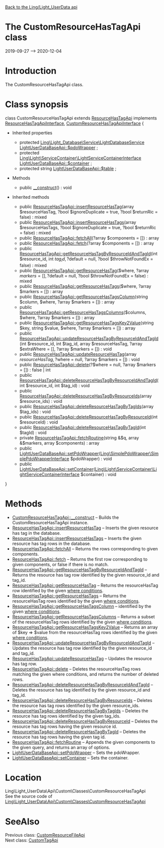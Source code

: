 [Back to the Ling/Light_UserData api](https://github.com/lingtalfi/Light_UserData/blob/master/doc/api/Ling/Light_UserData.md)



The CustomResourceHasTagApi class
================
2019-09-27 --> 2020-12-04






Introduction
============

The CustomResourceHasTagApi class.



Class synopsis
==============


class <span class="pl-k">CustomResourceHasTagApi</span> extends [ResourceHasTagApi](https://github.com/lingtalfi/Light_UserData/blob/master/doc/api/Ling/Light_UserData/Api/Generated/Classes/ResourceHasTagApi.md) implements [ResourceHasTagApiInterface](https://github.com/lingtalfi/Light_UserData/blob/master/doc/api/Ling/Light_UserData/Api/Generated/Interfaces/ResourceHasTagApiInterface.md), [CustomResourceHasTagApiInterface](https://github.com/lingtalfi/Light_UserData/blob/master/doc/api/Ling/Light_UserData/Api/Custom/Interfaces/CustomResourceHasTagApiInterface.md) {

- Inherited properties
    - protected [Ling\Light_Database\Service\LightDatabaseService](https://github.com/lingtalfi/Light_Database/blob/master/doc/api/Ling/Light_Database/Service/LightDatabaseService.md) [LightUserDataBaseApi::$pdoWrapper](#property-pdoWrapper) ;
    - protected [Ling\Light\ServiceContainer\LightServiceContainerInterface](https://github.com/lingtalfi/Light/blob/master/doc/api/Ling/Light/ServiceContainer/LightServiceContainerInterface.md) [LightUserDataBaseApi::$container](#property-container) ;
    - protected string [LightUserDataBaseApi::$table](#property-table) ;

- Methods
    - public [__construct](https://github.com/lingtalfi/Light_UserData/blob/master/doc/api/Ling/Light_UserData/Api/Custom/Classes/CustomResourceHasTagApi/__construct.md)() : void

- Inherited methods
    - public [ResourceHasTagApi::insertResourceHasTag](https://github.com/lingtalfi/Light_UserData/blob/master/doc/api/Ling/Light_UserData/Api/Generated/Classes/ResourceHasTagApi/insertResourceHasTag.md)(array $resourceHasTag, ?bool $ignoreDuplicate = true, ?bool $returnRic = false) : mixed
    - public [ResourceHasTagApi::insertResourceHasTags](https://github.com/lingtalfi/Light_UserData/blob/master/doc/api/Ling/Light_UserData/Api/Generated/Classes/ResourceHasTagApi/insertResourceHasTags.md)(array $resourceHasTags, ?bool $ignoreDuplicate = true, ?bool $returnRic = false) : mixed
    - public [ResourceHasTagApi::fetchAll](https://github.com/lingtalfi/Light_UserData/blob/master/doc/api/Ling/Light_UserData/Api/Generated/Classes/ResourceHasTagApi/fetchAll.md)(?array $components = []) : array
    - public [ResourceHasTagApi::fetch](https://github.com/lingtalfi/Light_UserData/blob/master/doc/api/Ling/Light_UserData/Api/Generated/Classes/ResourceHasTagApi/fetch.md)(?array $components = []) : array
    - public [ResourceHasTagApi::getResourceHasTagByResourceIdAndTagId](https://github.com/lingtalfi/Light_UserData/blob/master/doc/api/Ling/Light_UserData/Api/Generated/Classes/ResourceHasTagApi/getResourceHasTagByResourceIdAndTagId.md)(int $resource_id, int $tag_id, ?$default = null, ?bool $throwNotFoundEx = false) : mixed
    - public [ResourceHasTagApi::getResourceHasTag](https://github.com/lingtalfi/Light_UserData/blob/master/doc/api/Ling/Light_UserData/Api/Generated/Classes/ResourceHasTagApi/getResourceHasTag.md)($where, ?array $markers = [], ?$default = null, ?bool $throwNotFoundEx = false) : mixed
    - public [ResourceHasTagApi::getResourceHasTags](https://github.com/lingtalfi/Light_UserData/blob/master/doc/api/Ling/Light_UserData/Api/Generated/Classes/ResourceHasTagApi/getResourceHasTags.md)($where, ?array $markers = []) : array
    - public [ResourceHasTagApi::getResourceHasTagsColumn](https://github.com/lingtalfi/Light_UserData/blob/master/doc/api/Ling/Light_UserData/Api/Generated/Classes/ResourceHasTagApi/getResourceHasTagsColumn.md)(string $column, $where, ?array $markers = []) : array
    - public [ResourceHasTagApi::getResourceHasTagsColumns](https://github.com/lingtalfi/Light_UserData/blob/master/doc/api/Ling/Light_UserData/Api/Generated/Classes/ResourceHasTagApi/getResourceHasTagsColumns.md)($columns, $where, ?array $markers = []) : array
    - public [ResourceHasTagApi::getResourceHasTagsKey2Value](https://github.com/lingtalfi/Light_UserData/blob/master/doc/api/Ling/Light_UserData/Api/Generated/Classes/ResourceHasTagApi/getResourceHasTagsKey2Value.md)(string $key, string $value, $where, ?array $markers = []) : array
    - public [ResourceHasTagApi::updateResourceHasTagByResourceIdAndTagId](https://github.com/lingtalfi/Light_UserData/blob/master/doc/api/Ling/Light_UserData/Api/Generated/Classes/ResourceHasTagApi/updateResourceHasTagByResourceIdAndTagId.md)(int $resource_id, int $tag_id, array $resourceHasTag, ?array $extraWhere = [], ?array $markers = []) : void
    - public [ResourceHasTagApi::updateResourceHasTag](https://github.com/lingtalfi/Light_UserData/blob/master/doc/api/Ling/Light_UserData/Api/Generated/Classes/ResourceHasTagApi/updateResourceHasTag.md)(array $resourceHasTag, ?$where = null, ?array $markers = []) : void
    - public [ResourceHasTagApi::delete](https://github.com/lingtalfi/Light_UserData/blob/master/doc/api/Ling/Light_UserData/Api/Generated/Classes/ResourceHasTagApi/delete.md)(?$where = null, ?array $markers = []) : false | int
    - public [ResourceHasTagApi::deleteResourceHasTagByResourceIdAndTagId](https://github.com/lingtalfi/Light_UserData/blob/master/doc/api/Ling/Light_UserData/Api/Generated/Classes/ResourceHasTagApi/deleteResourceHasTagByResourceIdAndTagId.md)(int $resource_id, int $tag_id) : void
    - public [ResourceHasTagApi::deleteResourceHasTagByResourceIds](https://github.com/lingtalfi/Light_UserData/blob/master/doc/api/Ling/Light_UserData/Api/Generated/Classes/ResourceHasTagApi/deleteResourceHasTagByResourceIds.md)(array $resource_ids) : void
    - public [ResourceHasTagApi::deleteResourceHasTagByTagIds](https://github.com/lingtalfi/Light_UserData/blob/master/doc/api/Ling/Light_UserData/Api/Generated/Classes/ResourceHasTagApi/deleteResourceHasTagByTagIds.md)(array $tag_ids) : void
    - public [ResourceHasTagApi::deleteResourceHasTagByResourceId](https://github.com/lingtalfi/Light_UserData/blob/master/doc/api/Ling/Light_UserData/Api/Generated/Classes/ResourceHasTagApi/deleteResourceHasTagByResourceId.md)(int $resourceId) : void
    - public [ResourceHasTagApi::deleteResourceHasTagByTagId](https://github.com/lingtalfi/Light_UserData/blob/master/doc/api/Ling/Light_UserData/Api/Generated/Classes/ResourceHasTagApi/deleteResourceHasTagByTagId.md)(int $tagId) : void
    - private [ResourceHasTagApi::fetchRoutine](https://github.com/lingtalfi/Light_UserData/blob/master/doc/api/Ling/Light_UserData/Api/Generated/Classes/ResourceHasTagApi/fetchRoutine.md)(string &$q, array &$markers, array $components) : array
    - public [LightUserDataBaseApi::setPdoWrapper](https://github.com/lingtalfi/Light_UserData/blob/master/doc/api/Ling/Light_UserData/Api/Generated/Classes/LightUserDataBaseApi/setPdoWrapper.md)([Ling\SimplePdoWrapper\SimplePdoWrapperInterface](https://github.com/lingtalfi/SimplePdoWrapper/blob/master/doc/api/Ling/SimplePdoWrapper/SimplePdoWrapperInterface.md) $pdoWrapper) : void
    - public [LightUserDataBaseApi::setContainer](https://github.com/lingtalfi/Light_UserData/blob/master/doc/api/Ling/Light_UserData/Api/Generated/Classes/LightUserDataBaseApi/setContainer.md)([Ling\Light\ServiceContainer\LightServiceContainerInterface](https://github.com/lingtalfi/Light/blob/master/doc/api/Ling/Light/ServiceContainer/LightServiceContainerInterface.md) $container) : void

}






Methods
==============

- [CustomResourceHasTagApi::__construct](https://github.com/lingtalfi/Light_UserData/blob/master/doc/api/Ling/Light_UserData/Api/Custom/Classes/CustomResourceHasTagApi/__construct.md) &ndash; Builds the CustomResourceHasTagApi instance.
- [ResourceHasTagApi::insertResourceHasTag](https://github.com/lingtalfi/Light_UserData/blob/master/doc/api/Ling/Light_UserData/Api/Generated/Classes/ResourceHasTagApi/insertResourceHasTag.md) &ndash; Inserts the given resource has tag in the database.
- [ResourceHasTagApi::insertResourceHasTags](https://github.com/lingtalfi/Light_UserData/blob/master/doc/api/Ling/Light_UserData/Api/Generated/Classes/ResourceHasTagApi/insertResourceHasTags.md) &ndash; Inserts the given resource has tag rows in the database.
- [ResourceHasTagApi::fetchAll](https://github.com/lingtalfi/Light_UserData/blob/master/doc/api/Ling/Light_UserData/Api/Generated/Classes/ResourceHasTagApi/fetchAll.md) &ndash; Returns the rows corresponding to given components.
- [ResourceHasTagApi::fetch](https://github.com/lingtalfi/Light_UserData/blob/master/doc/api/Ling/Light_UserData/Api/Generated/Classes/ResourceHasTagApi/fetch.md) &ndash; Returns the first row corresponding to given components, or false if there is no match.
- [ResourceHasTagApi::getResourceHasTagByResourceIdAndTagId](https://github.com/lingtalfi/Light_UserData/blob/master/doc/api/Ling/Light_UserData/Api/Generated/Classes/ResourceHasTagApi/getResourceHasTagByResourceIdAndTagId.md) &ndash; Returns the resource has tag row identified by the given resource_id and tag_id.
- [ResourceHasTagApi::getResourceHasTag](https://github.com/lingtalfi/Light_UserData/blob/master/doc/api/Ling/Light_UserData/Api/Generated/Classes/ResourceHasTagApi/getResourceHasTag.md) &ndash; Returns the resourceHasTag row identified by the given [where conditions](https://github.com/lingtalfi/SimplePdoWrapper#the-where-conditions).
- [ResourceHasTagApi::getResourceHasTags](https://github.com/lingtalfi/Light_UserData/blob/master/doc/api/Ling/Light_UserData/Api/Generated/Classes/ResourceHasTagApi/getResourceHasTags.md) &ndash; Returns the resourceHasTag rows identified by the given [where conditions](https://github.com/lingtalfi/SimplePdoWrapper#the-where-conditions).
- [ResourceHasTagApi::getResourceHasTagsColumn](https://github.com/lingtalfi/Light_UserData/blob/master/doc/api/Ling/Light_UserData/Api/Generated/Classes/ResourceHasTagApi/getResourceHasTagsColumn.md) &ndash; identified by the given [where conditions](https://github.com/lingtalfi/SimplePdoWrapper#the-where-conditions).
- [ResourceHasTagApi::getResourceHasTagsColumns](https://github.com/lingtalfi/Light_UserData/blob/master/doc/api/Ling/Light_UserData/Api/Generated/Classes/ResourceHasTagApi/getResourceHasTagsColumns.md) &ndash; Returns a subset of the resourceHasTag rows identified by the given [where conditions](https://github.com/lingtalfi/SimplePdoWrapper#the-where-conditions).
- [ResourceHasTagApi::getResourceHasTagsKey2Value](https://github.com/lingtalfi/Light_UserData/blob/master/doc/api/Ling/Light_UserData/Api/Generated/Classes/ResourceHasTagApi/getResourceHasTagsKey2Value.md) &ndash; Returns an array of $key => $value from the resourceHasTag rows identified by the given [where conditions](https://github.com/lingtalfi/SimplePdoWrapper#the-where-conditions).
- [ResourceHasTagApi::updateResourceHasTagByResourceIdAndTagId](https://github.com/lingtalfi/Light_UserData/blob/master/doc/api/Ling/Light_UserData/Api/Generated/Classes/ResourceHasTagApi/updateResourceHasTagByResourceIdAndTagId.md) &ndash; Updates the resource has tag row identified by the given resource_id and tag_id.
- [ResourceHasTagApi::updateResourceHasTag](https://github.com/lingtalfi/Light_UserData/blob/master/doc/api/Ling/Light_UserData/Api/Generated/Classes/ResourceHasTagApi/updateResourceHasTag.md) &ndash; Updates the resource has tag row.
- [ResourceHasTagApi::delete](https://github.com/lingtalfi/Light_UserData/blob/master/doc/api/Ling/Light_UserData/Api/Generated/Classes/ResourceHasTagApi/delete.md) &ndash; Deletes the resourceHasTag rows matching the given where conditions, and returns the number of deleted rows.
- [ResourceHasTagApi::deleteResourceHasTagByResourceIdAndTagId](https://github.com/lingtalfi/Light_UserData/blob/master/doc/api/Ling/Light_UserData/Api/Generated/Classes/ResourceHasTagApi/deleteResourceHasTagByResourceIdAndTagId.md) &ndash; Deletes the resource has tag identified by the given resource_id and tag_id.
- [ResourceHasTagApi::deleteResourceHasTagByResourceIds](https://github.com/lingtalfi/Light_UserData/blob/master/doc/api/Ling/Light_UserData/Api/Generated/Classes/ResourceHasTagApi/deleteResourceHasTagByResourceIds.md) &ndash; Deletes the resource has tag rows identified by the given resource_ids.
- [ResourceHasTagApi::deleteResourceHasTagByTagIds](https://github.com/lingtalfi/Light_UserData/blob/master/doc/api/Ling/Light_UserData/Api/Generated/Classes/ResourceHasTagApi/deleteResourceHasTagByTagIds.md) &ndash; Deletes the resource has tag rows identified by the given tag_ids.
- [ResourceHasTagApi::deleteResourceHasTagByResourceId](https://github.com/lingtalfi/Light_UserData/blob/master/doc/api/Ling/Light_UserData/Api/Generated/Classes/ResourceHasTagApi/deleteResourceHasTagByResourceId.md) &ndash; Deletes the resource has tag rows having the given resource id.
- [ResourceHasTagApi::deleteResourceHasTagByTagId](https://github.com/lingtalfi/Light_UserData/blob/master/doc/api/Ling/Light_UserData/Api/Generated/Classes/ResourceHasTagApi/deleteResourceHasTagByTagId.md) &ndash; Deletes the resource has tag rows having the given tag id.
- [ResourceHasTagApi::fetchRoutine](https://github.com/lingtalfi/Light_UserData/blob/master/doc/api/Ling/Light_UserData/Api/Generated/Classes/ResourceHasTagApi/fetchRoutine.md) &ndash; Appends the given components to the given query, and returns an array of options.
- [LightUserDataBaseApi::setPdoWrapper](https://github.com/lingtalfi/Light_UserData/blob/master/doc/api/Ling/Light_UserData/Api/Generated/Classes/LightUserDataBaseApi/setPdoWrapper.md) &ndash; Sets the pdoWrapper.
- [LightUserDataBaseApi::setContainer](https://github.com/lingtalfi/Light_UserData/blob/master/doc/api/Ling/Light_UserData/Api/Generated/Classes/LightUserDataBaseApi/setContainer.md) &ndash; Sets the container.





Location
=============
Ling\Light_UserData\Api\Custom\Classes\CustomResourceHasTagApi<br>
See the source code of [Ling\Light_UserData\Api\Custom\Classes\CustomResourceHasTagApi](https://github.com/lingtalfi/Light_UserData/blob/master/Api/Custom/Classes/CustomResourceHasTagApi.php)



SeeAlso
==============
Previous class: [CustomResourceFileApi](https://github.com/lingtalfi/Light_UserData/blob/master/doc/api/Ling/Light_UserData/Api/Custom/Classes/CustomResourceFileApi.md)<br>Next class: [CustomTagApi](https://github.com/lingtalfi/Light_UserData/blob/master/doc/api/Ling/Light_UserData/Api/Custom/Classes/CustomTagApi.md)<br>
